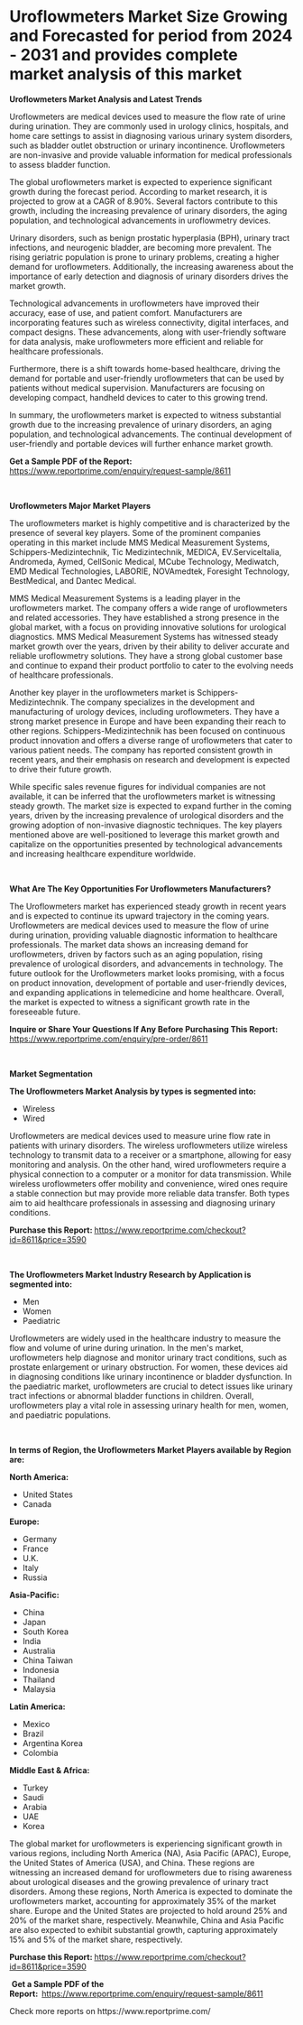 <p><h1>Uroflowmeters Market Size Growing and Forecasted for period from 2024 - 2031 and provides complete market analysis of this market</h1></p><p><strong>Uroflowmeters Market Analysis and Latest Trends</strong></p>
<p><p>Uroflowmeters are medical devices used to measure the flow rate of urine during urination. They are commonly used in urology clinics, hospitals, and home care settings to assist in diagnosing various urinary system disorders, such as bladder outlet obstruction or urinary incontinence. Uroflowmeters are non-invasive and provide valuable information for medical professionals to assess bladder function.</p><p>The global uroflowmeters market is expected to experience significant growth during the forecast period. According to market research, it is projected to grow at a CAGR of 8.90%. Several factors contribute to this growth, including the increasing prevalence of urinary disorders, the aging population, and technological advancements in uroflowmetry devices.</p><p>Urinary disorders, such as benign prostatic hyperplasia (BPH), urinary tract infections, and neurogenic bladder, are becoming more prevalent. The rising geriatric population is prone to urinary problems, creating a higher demand for uroflowmeters. Additionally, the increasing awareness about the importance of early detection and diagnosis of urinary disorders drives the market growth.</p><p>Technological advancements in uroflowmeters have improved their accuracy, ease of use, and patient comfort. Manufacturers are incorporating features such as wireless connectivity, digital interfaces, and compact designs. These advancements, along with user-friendly software for data analysis, make uroflowmeters more efficient and reliable for healthcare professionals.</p><p>Furthermore, there is a shift towards home-based healthcare, driving the demand for portable and user-friendly uroflowmeters that can be used by patients without medical supervision. Manufacturers are focusing on developing compact, handheld devices to cater to this growing trend.</p><p>In summary, the uroflowmeters market is expected to witness substantial growth due to the increasing prevalence of urinary disorders, an aging population, and technological advancements. The continual development of user-friendly and portable devices will further enhance market growth.</p></p>
<p><strong>Get a Sample PDF of the Report:&nbsp;</strong> <a href="https://www.reportprime.com/enquiry/request-sample/8611">https://www.reportprime.com/enquiry/request-sample/8611</a></p>
<p>&nbsp;</p>
<p><strong>Uroflowmeters Major Market Players</strong></p>
<p><p>The uroflowmeters market is highly competitive and is characterized by the presence of several key players. Some of the prominent companies operating in this market include MMS Medical Measurement Systems, Schippers-Medizintechnik, Tic Medizintechnik, MEDICA, EV.ServiceItalia, Andromeda, Aymed, CellSonic Medical, MCube Technology, Mediwatch, EMD Medical Technologies, LABORIE, NOVAmedtek, Foresight Technology, BestMedical, and Dantec Medical.</p><p>MMS Medical Measurement Systems is a leading player in the uroflowmeters market. The company offers a wide range of uroflowmeters and related accessories. They have established a strong presence in the global market, with a focus on providing innovative solutions for urological diagnostics. MMS Medical Measurement Systems has witnessed steady market growth over the years, driven by their ability to deliver accurate and reliable uroflowmetry solutions. They have a strong global customer base and continue to expand their product portfolio to cater to the evolving needs of healthcare professionals.</p><p>Another key player in the uroflowmeters market is Schippers-Medizintechnik. The company specializes in the development and manufacturing of urology devices, including uroflowmeters. They have a strong market presence in Europe and have been expanding their reach to other regions. Schippers-Medizintechnik has been focused on continuous product innovation and offers a diverse range of uroflowmeters that cater to various patient needs. The company has reported consistent growth in recent years, and their emphasis on research and development is expected to drive their future growth.</p><p>While specific sales revenue figures for individual companies are not available, it can be inferred that the uroflowmeters market is witnessing steady growth. The market size is expected to expand further in the coming years, driven by the increasing prevalence of urological disorders and the growing adoption of non-invasive diagnostic techniques. The key players mentioned above are well-positioned to leverage this market growth and capitalize on the opportunities presented by technological advancements and increasing healthcare expenditure worldwide.</p></p>
<p>&nbsp;</p>
<p><strong>What Are The Key Opportunities For Uroflowmeters Manufacturers?</strong></p>
<p><p>The Uroflowmeters market has experienced steady growth in recent years and is expected to continue its upward trajectory in the coming years. Uroflowmeters are medical devices used to measure the flow of urine during urination, providing valuable diagnostic information to healthcare professionals. The market data shows an increasing demand for uroflowmeters, driven by factors such as an aging population, rising prevalence of urological disorders, and advancements in technology. The future outlook for the Uroflowmeters market looks promising, with a focus on product innovation, development of portable and user-friendly devices, and expanding applications in telemedicine and home healthcare. Overall, the market is expected to witness a significant growth rate in the foreseeable future.</p></p>
<p><strong>Inquire or Share Your Questions If Any Before Purchasing This Report:</strong> <a href="https://www.reportprime.com/enquiry/pre-order/8611">https://www.reportprime.com/enquiry/pre-order/8611</a></p>
<p>&nbsp;</p>
<p><strong>Market Segmentation</strong></p>
<p><strong>The Uroflowmeters Market Analysis by types is segmented into:</strong></p>
<p><ul><li>Wireless</li><li>Wired</li></ul></p>
<p><p>Uroflowmeters are medical devices used to measure urine flow rate in patients with urinary disorders. The wireless uroflowmeters utilize wireless technology to transmit data to a receiver or a smartphone, allowing for easy monitoring and analysis. On the other hand, wired uroflowmeters require a physical connection to a computer or a monitor for data transmission. While wireless uroflowmeters offer mobility and convenience, wired ones require a stable connection but may provide more reliable data transfer. Both types aim to aid healthcare professionals in assessing and diagnosing urinary conditions.</p></p>
<p><strong>Purchase this Report:&nbsp;</strong><a href="https://www.reportprime.com/checkout?id=8611&price=3590">https://www.reportprime.com/checkout?id=8611&price=3590</a></p>
<p>&nbsp;</p>
<p><strong>The Uroflowmeters Market Industry Research by Application is segmented into:</strong></p>
<p><ul><li>Men</li><li>Women</li><li>Paediatric</li></ul></p>
<p><p>Uroflowmeters are widely used in the healthcare industry to measure the flow and volume of urine during urination. In the men's market, uroflowmeters help diagnose and monitor urinary tract conditions, such as prostate enlargement or urinary obstruction. For women, these devices aid in diagnosing conditions like urinary incontinence or bladder dysfunction. In the paediatric market, uroflowmeters are crucial to detect issues like urinary tract infections or abnormal bladder functions in children. Overall, uroflowmeters play a vital role in assessing urinary health for men, women, and paediatric populations.</p></p>
<p>&nbsp;</p>
<p><strong>In terms of Region, the Uroflowmeters Market Players available by Region are:</strong></p>
<p>
    <p> <strong> North America: </strong>
        <ul>
            <li>United States</li>
            <li>Canada</li>
        </ul>
        </p> 
    <p> <strong> Europe: </strong>
        <ul>
            <li>Germany</li>
            <li>France</li>
            <li>U.K.</li>
            <li>Italy</li>
            <li>Russia</li>
        </ul>
        </p> 
    <p> <strong> Asia-Pacific: </strong>
        <ul>
            <li>China</li>
            <li>Japan</li>
            <li>South Korea</li>
            <li>India</li>
            <li>Australia</li>
            <li>China Taiwan</li>
            <li>Indonesia</li>
            <li>Thailand</li>
            <li>Malaysia</li>
        </ul>
        </p> 
    <p> <strong> Latin America: </strong>
        <ul>
            <li>Mexico</li>
            <li>Brazil</li>
            <li>Argentina Korea</li>
            <li>Colombia</li>
        </ul>
        </p> 
    <p> <strong> Middle East & Africa: </strong>
        <ul>
            <li>Turkey</li>
            <li>Saudi</li>
            <li>Arabia</li>
            <li>UAE</li>
            <li>Korea</li>
        </ul>
    </p>
    </p>
<p><p>The global market for uroflowmeters is experiencing significant growth in various regions, including North America (NA), Asia Pacific (APAC), Europe, the United States of America (USA), and China. These regions are witnessing an increased demand for uroflowmeters due to rising awareness about urological diseases and the growing prevalence of urinary tract disorders. Among these regions, North America is expected to dominate the uroflowmeters market, accounting for approximately 35% of the market share. Europe and the United States are projected to hold around 25% and 20% of the market share, respectively. Meanwhile, China and Asia Pacific are also expected to exhibit substantial growth, capturing approximately 15% and 5% of the market share, respectively.</p></p>
<p><strong>Purchase this Report: </strong><a href="https://www.reportprime.com/checkout?id=8611&price=3590">https://www.reportprime.com/checkout?id=8611&price=3590</a></p>
<p>&nbsp;<strong>Get a Sample PDF of the Report:&nbsp;&nbsp;</strong><a href="https://www.reportprime.com/enquiry/request-sample/8611">https://www.reportprime.com/enquiry/request-sample/8611</a></p>
<p><strong></strong></p>
<p>Check more reports on https://www.reportprime.com/</p>